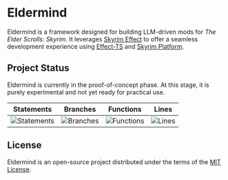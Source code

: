 # Eldermind #

Eldermind is a framework designed for building LLM-driven mods for _The Elder Scrolls: Skyrim_. It
leverages [Skyrim Effect](https://github.com/mysticfall/skyrim-effect) to offer a
seamless development experience using [Effect-TS](https://effect.website/)
and [Skyrim Platform](https://www.nexusmods.com/skyrimspecialedition/mods/54909).

## Project Status

Eldermind is currently in the proof-of-concept phase. At this stage, it is purely experimental and not yet ready for
practical use.

| Statements                  | Branches                | Functions                 | Lines             |
| --------------------------- | ----------------------- | ------------------------- | ----------------- |
| ![Statements](https://img.shields.io/badge/statements-95.02%25-brightgreen.svg?style=flat) | ![Branches](https://img.shields.io/badge/branches-95.62%25-brightgreen.svg?style=flat) | ![Functions](https://img.shields.io/badge/functions-83.03%25-yellow.svg?style=flat) | ![Lines](https://img.shields.io/badge/lines-95.02%25-brightgreen.svg?style=flat) |

## License

Eldermind is an open-source project distributed under the terms of the [MIT License](LICENSE).
